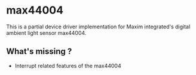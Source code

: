 # max44004

This is a partial device driver implementation for Maxim integrated's digital ambient light sensor max44004.

## What's missing ?

- Interrupt related features of the max44004
